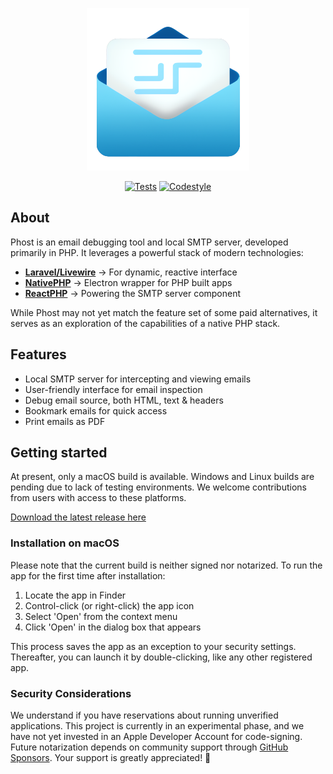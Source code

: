 <p align="center">
<img src="https://github.com/gwleuverink/phost/blob/main/storage/app/public/icon.png?raw=true" alt="Logo" width="260" />
</p>

<p align="center">
<a href="https://github.com/gwleuverink/phost/actions/workflows/test.yml"><img src="https://github.com/gwleuverink/phost/actions/workflows/test.yml/badge.svg" alt="Tests"></a>
<a href="https://github.com/gwleuverink/phost/actions/workflows/codestyle.yml"><img src="https://github.com/gwleuverink/phost/actions/workflows/codestyle.yml/badge.svg" alt="Codestyle"></a>
</p>

## About

Phost is an email debugging tool and local SMTP server, developed primarily in PHP. It leverages a powerful stack of modern technologies:

-   [**Laravel/Livewire**](https://livewire.laravel.com/) -> For dynamic, reactive interface
-   [**NativePHP**](https://nativephp.com/) -> Electron wrapper for PHP built apps
-   [**ReactPHP**](https://reactphp.org/) -> Powering the SMTP server component

While Phost may not yet match the feature set of some paid alternatives, it serves as an exploration of the capabilities of a native PHP stack.

## Features

-   Local SMTP server for intercepting and viewing emails
-   User-friendly interface for email inspection
-   Debug email source, both HTML, text & headers
-   Bookmark emails for quick access
-   Print emails as PDF

## Getting started

At present, only a macOS build is available. Windows and Linux builds are pending due to lack of testing environments. We welcome contributions from users with access to these platforms.

[Download the latest release here](https://github.com/gwleuverink/phost/releases.)

### Installation on macOS

Please note that the current build is neither signed nor notarized. To run the app for the first time after installation:

1. Locate the app in Finder
2. Control-click (or right-click) the app icon
3. Select 'Open' from the context menu
4. Click 'Open' in the dialog box that appears

This process saves the app as an exception to your security settings. Thereafter, you can launch it by double-clicking, like any other registered app.

### Security Considerations

We understand if you have reservations about running unverified applications. This project is currently in an experimental phase, and we have not yet invested in an Apple Developer Account for code-signing. Future notarization depends on community support through [GitHub Sponsors](https://github.com/sponsors/gwleuverink). Your support is greatly appreciated! 🙏
